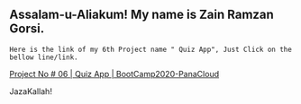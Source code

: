 ## Assalam-u-Aliakum! My name is Zain Ramzan Gorsi. 

`Here is the link of my 6th Project name " Quiz App", Just Click on the bellow line/link.`

[Project No # 06 | Quiz App | BootCamp2020-PanaCloud](http://quiz-app-by-gorsi.surge.sh/)

JazaKallah!

